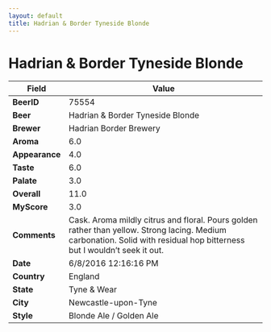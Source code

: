 ```yaml
---
layout: default
title: Hadrian & Border Tyneside Blonde
---
```


# Hadrian & Border Tyneside Blonde

| Field         | Value     |
|---------------|-----------|
| **BeerID** | 75554 |
| **Beer** | Hadrian & Border Tyneside Blonde |
| **Brewer** | Hadrian Border Brewery |
| **Aroma** | 6.0 |
| **Appearance** | 4.0 |
| **Taste** | 6.0 |
| **Palate** | 3.0 |
| **Overall** | 11.0 |
| **MyScore** | 3.0 |
| **Comments** | Cask. Aroma mildly citrus and floral. Pours golden rather than yellow. Strong lacing. Medium carbonation. Solid with residual hop bitterness but I wouldn’t seek it out. |
| **Date** | 6/8/2016 12:16:16 PM |
| **Country** | England |
| **State** | Tyne &amp; Wear |
| **City** | Newcastle-upon-Tyne |
| **Style** | Blonde Ale / Golden Ale |
